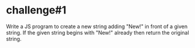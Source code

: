 # challenge#1

Write a JS program to create a new string adding "New!" in front of a given string. If the given string begins with "New!" already then return the original string.
